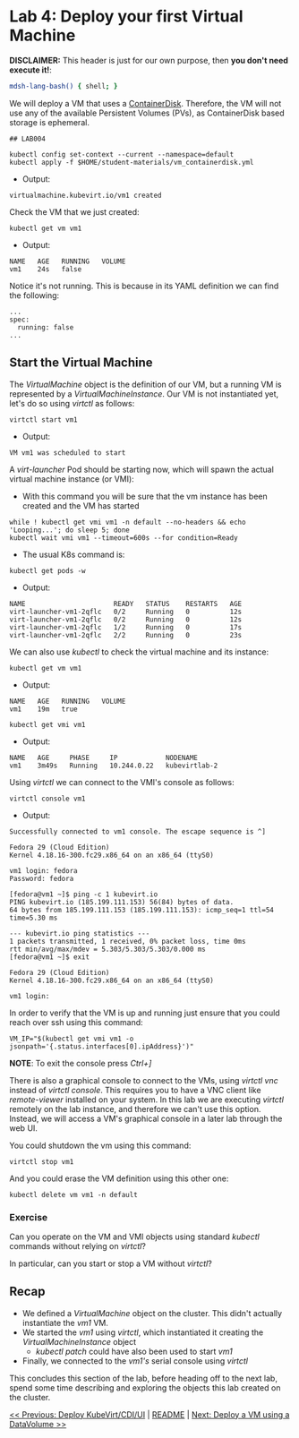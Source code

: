 # Lab 4: Deploy your first Virtual Machine

**DISCLAIMER:** This header is just for our own purpose, then **you don't need execute it!**:

```bash @mdsh
mdsh-lang-bash() { shell; }
```

We will deploy a VM that uses a [ContainerDisk](https://kubevirt.io/user-guide/docs/latest/creating-virtual-machines/disks-and-volumes.html#containerdisk). Therefore, the VM will not use any of the available Persistent Volumes (PVs), as ContainerDisk based storage is ephemeral.

```shell
## LAB004

kubectl config set-context --current --namespace=default
kubectl apply -f $HOME/student-materials/vm_containerdisk.yml
```

- Output:
```
virtualmachine.kubevirt.io/vm1 created
```

Check the VM that we just created:

```shell
kubectl get vm vm1
```

- Output:
```
NAME   AGE   RUNNING   VOLUME
vm1    24s   false
```

Notice it's not running. This is because in its YAML definition we can find the following:

```
...
spec:
  running: false
...
```

## Start the Virtual Machine

The *VirtualMachine* object is the definition of our VM, but a running VM is represented by a *VirtualMachineInstance*. Our VM is not instantiated yet, let's do so using *virtctl* as follows:

```shell
virtctl start vm1
```

- Output:
```
VM vm1 was scheduled to start
```

A *virt-launcher* Pod should be starting now, which will spawn the actual virtual machine instance (or VMI):

- With this command you will be sure that the vm instance has been created and the VM has started
```
while ! kubectl get vmi vm1 -n default --no-headers && echo 'Looping...'; do sleep 5; done
kubectl wait vmi vm1 --timeout=600s --for condition=Ready
```

- The usual K8s command is:
```
kubectl get pods -w
```

- Output:
```
NAME                      READY   STATUS    RESTARTS   AGE
virt-launcher-vm1-2qflc   0/2     Running   0          12s
virt-launcher-vm1-2qflc   0/2     Running   0          12s
virt-launcher-vm1-2qflc   1/2     Running   0          17s
virt-launcher-vm1-2qflc   2/2     Running   0          23s
```

We can also use *kubectl* to check the virtual machine and its instance:

```shell
kubectl get vm vm1
```

- Output:
```
NAME   AGE   RUNNING   VOLUME
vm1    19m   true
```

```shell
kubectl get vmi vm1
```

- Output:
```
NAME   AGE     PHASE     IP            NODENAME
vm1    3m49s   Running   10.244.0.22   kubevirtlab-2
```

Using *virtctl* we can connect to the VMI's console as follows:

```
virtctl console vm1
```

- Output:
```
Successfully connected to vm1 console. The escape sequence is ^]

Fedora 29 (Cloud Edition)
Kernel 4.18.16-300.fc29.x86_64 on an x86_64 (ttyS0)

vm1 login: fedora
Password: fedora

[fedora@vm1 ~]$ ping -c 1 kubevirt.io
PING kubevirt.io (185.199.111.153) 56(84) bytes of data.
64 bytes from 185.199.111.153 (185.199.111.153): icmp_seq=1 ttl=54 time=5.30 ms

--- kubevirt.io ping statistics ---
1 packets transmitted, 1 received, 0% packet loss, time 0ms
rtt min/avg/max/mdev = 5.303/5.303/5.303/0.000 ms
[fedora@vm1 ~]$ exit

Fedora 29 (Cloud Edition)
Kernel 4.18.16-300.fc29.x86_64 on an x86_64 (ttyS0)

vm1 login:
```

In order to verify that the VM is up and running just ensure that you could reach over ssh using this command:
```
VM_IP="$(kubectl get vmi vm1 -o jsonpath='{.status.interfaces[0].ipAddress}')"
```

**NOTE**: To exit the console press *Ctrl+]*

There is also a graphical console to connect to the VMs, using *virtctl vnc* instead of *virtctl console*. This requires you to have a VNC client like *remote-viewer* installed on your system. In this lab we are executing *virtctl* remotely on the lab instance, and therefore we can't use this option. Instead, we will access a VM's graphical console in a later lab through the web UI.

You could shutdown the vm using this command:
```shell
virtctl stop vm1
```

And you could erase the VM definition using this other one:
```shell
kubectl delete vm vm1 -n default
```


### Exercise

Can you operate on the VM and VMI objects using standard *kubectl* commands without relying on *virtctl*?

In particular, can you start or stop a VM without *virtctl*?

## Recap

* We defined a *VirtualMachine* object on the cluster. This didn't actually instantiate the *vm1* VM.
* We started the *vm1* using *virtctl*, which instantiated it creating the *VirtualMachineInstance* object
  * *kubectl patch* could have also been used to start *vm1*
* Finally, we connected to the *vm1's* serial console using *virtctl*

This concludes this section of the lab, before heading off to the next lab, spend some time describing and exploring the objects this lab created on the cluster.

[<< Previous: Deploy KubeVirt/CDI/UI](../lab003/lab003.md) | [README](../../README.md) | [Next: Deploy a VM using a DataVolume >>](../lab005/lab005.md)
